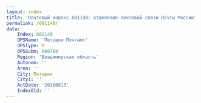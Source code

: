 ```yaml
---
layout: index
title: 'Почтовый индекс 601140: отделение почтовой связи Почты России'
permalink: /601140/
data:
    Index: 601140
    OPSName: 'Петушки Почтамт'
    OPSType: П
    OPSSubm: 600700
    Region: 'Владимирская область'
    Autonom: ''
    Area: ''
    City: Петушки
    City1: ''
    ActDate: '20180813'
    IndexOld: ''
---
```

